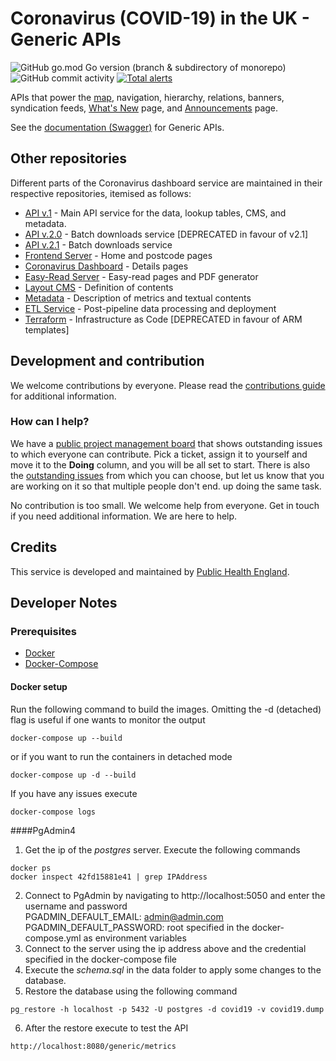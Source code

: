 # Coronavirus (COVID-19) in the UK - Generic APIs
![GitHub go.mod Go version (branch & subdirectory of monorepo)](https://img.shields.io/github/go-mod/go-version/publichealthengland/coronavirus-dashboard-generic-apis/development?filename=%2Fservice%2Fsrc%2Fgo.mod)
![GitHub commit activity](https://img.shields.io/github/commit-activity/y/publichealthengland/coronavirus-dashboard-generic-apis)
[![Total alerts](https://img.shields.io/lgtm/alerts/g/publichealthengland/coronavirus-dashboard-generic-apis.svg?logo=lgtm&logoWidth=18)](https://lgtm.com/projects/g/publichealthengland/coronavirus-dashboard-generic-apis/alerts/)

APIs that power
the [map](https://coronavirus.data.gov.uk/details/interactive-map/cases), navigation, hierarchy, relations, banners, syndication feeds, [What's New](https://coronavirus.data.gov.uk/details/whats-new) page, and [Announcements](https://coronavirus.data.gov.uk/details/announcements) page.

See the [documentation (Swagger)](https://coronavirus.data.gov.uk/details/developers-guide/generic-api) for Generic APIs.
 
## Other repositories

Different parts of the Coronavirus dashboard service are maintained in their respective 
repositories, itemised as follows:
 
- [API v.1](https://github.com/publichealthengland/coronavirus-dashboard-api-v1) - Main API service for the data, lookup tables, CMS, and metadata.
- [API v.2.0](https://github.com/publichealthengland/coronavirus-dashboard-api-v2) - Batch downloads service [DEPRECATED in favour of v2.1]
- [API v.2.1](https://github.com/publichealthengland/coronavirus-dashboard-api-v2-server) - Batch downloads service
- [Frontend Server](https://github.com/publichealthengland/coronavirus-dashboard-frontend-server) - Home and postcode pages
- [Coronavirus Dashboard](https://github.com/publichealthengland/coronavirus-dashboard) - Details pages
- [Easy-Read Server](https://github.com/publichealthengland/coronavirus-dashboard-easy-read) - Easy-read pages and PDF generator
- [Layout CMS](https://github.com/publichealthengland/coronavirus-dashboard-layouts) - Definition of contents
- [Metadata](https://github.com/publichealthengland/coronavirus-dashboard-metadata) - Description of metrics and textual contents
- [ETL Service](https://github.com/publichealthengland/coronavirus-dashboard-pipeline-etl) - Post-pipeline data processing and deployment
- [Terraform](https://github.com/publichealthengland/coronavirus-dashboard-terraform) - Infrastructure as Code [DEPRECATED in favour of ARM templates]


## Development and contribution

We welcome contributions by everyone. Please read 
the [contributions guide](https://github.com/PublicHealthEngland/coronavirus-dashboard/blob/master/CONTRIBUTING.md) for 
additional information.

### How can I help?
We have a [public project management board](https://github.com/orgs/PublicHealthEngland/projects/1) that 
shows outstanding issues to which everyone can contribute. Pick a ticket, assign it to 
yourself and move it to the **Doing** column, and you will be all set to start. There is 
also the [outstanding issues](https://github.com/PublicHealthEngland/coronavirus-dashboard-generic-apis/issues) from 
which you can choose, but let us know that you are working on it so that multiple people 
don't end. up doing the same task.

No contribution is too small. We welcome help from everyone. Get in touch if you need 
additional information. We are here to help. 


## Credits
This service is developed and maintained by [Public Health England](https://www.gov.uk/government/organisations/public-health-england).


## Developer Notes

### Prerequisites
- [Docker](https://docs.docker.com/get-docker)
- [Docker-Compose](https://docs.docker.com/compose/install)

#### Docker setup
Run the following command to build the images. Omitting the -d (detached) flag is useful if one wants to monitor the output 
```
docker-compose up --build
```
or if you want to run the containers in detached mode
```
docker-compose up -d --build
```
If you have any issues execute
```
docker-compose logs
```

####PgAdmin4
1. Get the ip of the *postgres* server. Execute the following commands
```
docker ps
docker inspect 42fd15881e41 | grep IPAddress
```
2. Connect to PgAdmin by navigating to http://localhost:5050 and enter the username and password    
   PGADMIN_DEFAULT_EMAIL: admin@admin.com
   PGADMIN_DEFAULT_PASSWORD: root
   specified in the docker-compose.yml as environment variables
3. Connect to the server using the ip address above and the credential specified in the docker-compose file
4. Execute the *schema.sql* in the data folder to apply some changes to the database.
5. Restore the database using the following command
```
pg_restore -h localhost -p 5432 -U postgres -d covid19 -v covid19.dump
```
6. After the restore execute to test the API
```
http://localhost:8080/generic/metrics
```

